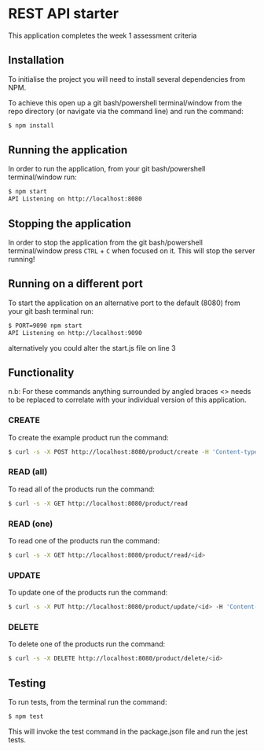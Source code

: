 # REST API starter

This application completes the week 1 assessment criteria

## Installation

To initialise the project you will need to install several dependencies from NPM.  

To achieve this open up a git bash/powershell terminal/window from the repo directory (or navigate via the command line) and run the command:

~~~ bash
$ npm install
~~~

## Running the application

In order to run the application, from your git bash/powershell terminal/window run:

~~~ bash
$ npm start
API Listening on http://localhost:8080
~~~

## Stopping the application

In order to stop the application from the git bash/powershell terminal/window press ``CTRL`` + ``C`` when focused on it.  This will stop the server running!

## Running on a different port

To start the application on an alternative port to the default (8080) from your git bash terminal run:

~~~ bash
$ PORT=9090 npm start
API Listening on http://localhost:9090
~~~

alternatively you could alter the start.js file on line 3

## Functionality

n.b: For these commands anything surrounded by angled braces <> needs to be replaced to correlate with your individual version of this application. 

### CREATE

To create the example product run the command:

~~~ bash
$ curl -s -X POST http://localhost:8080/product/create -H 'Content-type:application/json' -d '{"name":"example product", "description":"this is an example", "price":9.99}'
~~~

### READ (all)

To read all of the products run the command:

~~~ bash
$ curl -s -X GET http://localhost:8080/product/read
~~~

### READ (one)

To read one of the products run the command:

~~~ bash
$ curl -s -X GET http://localhost:8080/product/read/<id>
~~~

### UPDATE

To update one of the products run the command:

~~~ bash
$ curl -s -X PUT http://localhost:8080/product/update/<id> -H 'Content-type:application/json'  -d '{"name":"updated product", "description":"its brand new", "price":99.99}'
~~~

### DELETE

To delete one of the products run the command:

~~~ bash
$ curl -s -X DELETE http://localhost:8080/product/delete/<id>
~~~

## Testing

To run tests, from the terminal run the command:

~~~ bash
$ npm test
~~~

This will invoke the test command in the package.json file and run the jest tests. 